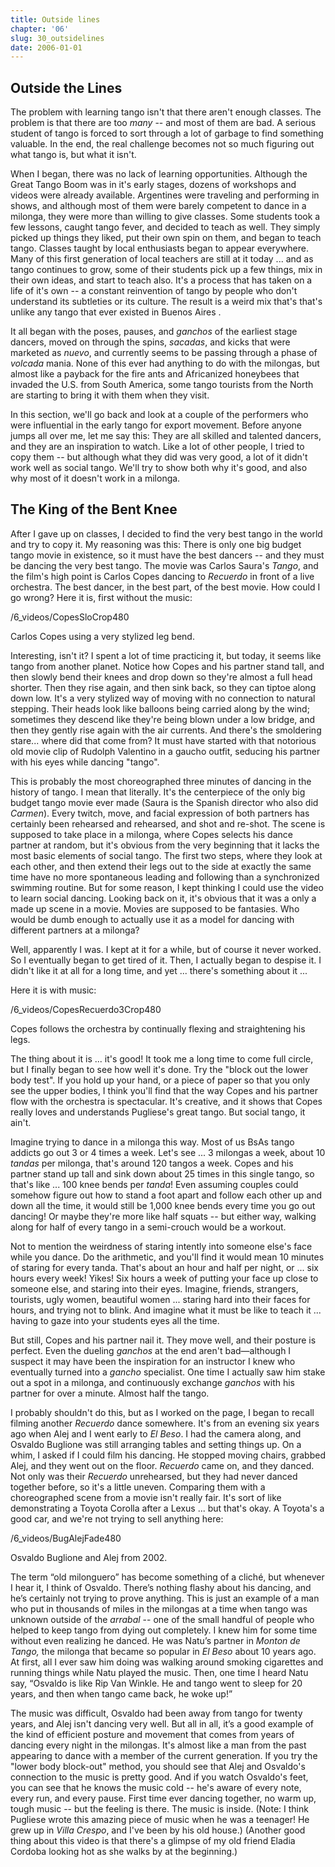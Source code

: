 ```yaml
---
title: Outside lines
chapter: '06'
slug: 30_outsidelines
date: 2006-01-01
---
```


## Outside the Lines

The problem with learning tango isn't that there aren't enough classes. The problem is that there are too _many_ -- and most of them are bad. A serious student of tango is forced to sort through a lot of garbage to find something valuable. In the end, the real challenge becomes not so much figuring out what tango is, but what it isn't.

When I began, there was no lack of learning opportunities. Although the Great Tango Boom was in it's early stages, dozens of workshops and videos were already available. Argentines were traveling and performing in shows, and although most of them were barely competent to dance in a milonga, they were more than willing to give classes. Some students took a few lessons, caught tango fever, and decided to teach as well. They simply picked up things they liked, put their own spin on them, and began to teach tango. Classes taught by local enthusiasts began to appear everywhere. Many of this first generation of local teachers are still at it today ... and as tango continues to grow, some of their students pick up a few things, mix in their own ideas, and start to teach also. It's a process that has taken on a life of it's own -- a constant reinvention of tango by people who don't understand its subtleties or its culture. The result is a weird mix that's that's unlike any tango that ever existed in Buenos Aires .

It all began with the poses, pauses, and _ganchos_ of the earliest stage dancers, moved on through the spins, _sacadas_, and kicks that were marketed as _nuevo_, and currently seems to be passing through a phase of _volcada_ mania. None of this ever had anything to do with the milongas, but almost like a payback for the fire ants and Africanized honeybees that invaded the U.S. from South America, some tango tourists from the North are starting to bring it with them when they visit.

In this section, we'll go back and look at a couple of the performers who were influential in the early tango for export movement. Before anyone jumps all over me, let me say this: They are all skilled and talented dancers, and they are an inspiration to watch. Like a lot of other people, I tried to copy them -- but although what they did was very good, a lot of it didn't work well as social tango. We'll try to show both why it's good, and also why most of it doesn't work in a milonga.

## The King of the Bent Knee

After I gave up on classes, I decided to find the very best tango in the world and try to copy it. My reasoning was this: There is only one big budget tango movie in existence, so it must have the best dancers -- and they must be dancing the very best tango. The movie was Carlos Saura's _Tango_, and the film's high point is Carlos Copes dancing to _Recuerdo_ in front of a live orchestra. The best dancer, in the best part, of the best movie. How could I go wrong? Here it is, first without the music:

/6_videos/CopesSloCrop480

Carlos Copes using a very stylized leg bend.

Interesting, isn't it?  I spent a lot of time practicing it, but today, it seems like tango from another planet. Notice how Copes and his partner stand tall, and then slowly bend their knees and drop down so they're almost a full head shorter. Then they rise again, and then sink back, so they can tiptoe along down low. It's a very stylized way of moving with no connection to natural stepping. Their heads look like balloons being carried along by the wind; sometimes they descend like they're being blown under a low bridge, and then they gently rise again with the air currents. And there's the smoldering stare... where did that come from?  It must have started with that notorious old movie clip of Rudolph Valentino in a gaucho outfit, seducing his partner with his eyes while dancing "tango".

This is probably the most choreographed three minutes of dancing in the history of tango. I mean that literally. It's the centerpiece of the only big budget tango movie ever made (Saura is the Spanish director who also did _Carmen_). Every twitch, move, and facial expression of both partners has certainly been rehearsed and rehearsed, and shot and re-shot. The scene is supposed to take place in a milonga, where Copes selects his dance partner at random, but it's obvious from the very beginning that it lacks the most basic elements of social tango. The first two steps, where they look at each other, and then extend their legs out to the side at exactly the same time have no more spontaneous leading and following than a synchronized swimming routine. But for some reason, I kept thinking I could use the video to learn social dancing. Looking back on it, it's obvious that it was a only a made up scene in a movie. Movies are supposed to be fantasies. Who would be dumb enough to actually use it as a model for dancing with different partners at a milonga?

Well, apparently I was. I kept at it for a while, but of course it never worked. So I eventually began to get tired of it. Then, I actually began to despise it. I didn't like it at all for a long time, and yet ... there's something about it ...

Here it is with music:

/6_videos/CopesRecuerdo3Crop480

Copes follows the orchestra by continually flexing and straightening his legs.

The thing about it is ... it's good! It took me a long time to come full circle, but I finally began to see how well it's done. Try the "block out the lower body test". If you hold up your hand, or a piece of paper so that you only see the upper bodies, I think you'll find that the way Copes and his partner flow with the orchestra is spectacular. It's creative, and it shows that Copes really loves and understands Pugliese's great tango. But social tango, it ain't.

Imagine trying to dance in a milonga this way. Most of us BsAs tango addicts go out 3 or 4 times a week. Let's see ... 3 milongas a week, about 10 _tandas_ per milonga, that's around 120 tangos a week. Copes and his partner stand up tall and sink down about 25 times in this single tango, so that's like ... 100 knee bends per _tanda_! Even assuming couples could somehow figure out how to stand a foot apart and follow each other up and down all the time, it would still be 1,000 knee bends every time you go out dancing! Or maybe they're more like half squats -- but either way, walking along for half of every tango in a semi-crouch would be a workout.

Not to mention the weirdness of staring intently into someone else's face while you dance. Do the arithmetic, and you'll find it would mean 10 minutes of staring for every tanda. That's about an hour and half per night, or ... six hours every week! Yikes! Six hours a week of putting your face up close to someone else, and staring into their eyes. Imagine, friends, strangers, tourists, ugly women, beautiful women ... staring hard into their faces for hours, and trying not to blink. And imagine what it must be like to teach it ... having to gaze into your students eyes all the time.

But still, Copes and his partner nail it. They move well, and their posture is perfect. Even the dueling _ganchos_ at the end aren't bad—although I suspect it may have been the inspiration for an instructor I knew who eventually turned into a _gancho_ specialist. One time I actually saw him stake out a spot in a milonga, and continuously exchange _ganchos_ with his partner for over a minute. Almost half the tango.

I probably shouldn't do this, but as I worked on the page, I began to recall filming another _Recuerdo_ dance somewhere. It's from an evening six years ago when Alej and I went early to _El Beso_. I had the camera along, and Osvaldo Buglione was still arranging tables and setting things up. On a whim, I asked if I could film his dancing. He stopped moving chairs, grabbed Alej, and they went out on the floor. _Recuerdo_ came on, and they danced. Not only was their _Recuerdo_ unrehearsed, but they had never danced together before, so it's a little uneven. Comparing them with a choreographed scene from a movie isn't really fair. It's sort of like demonstrating a Toyota Corolla after a Lexus ... but that's okay. A Toyota's a good car, and we're not trying to sell anything here:

/6_videos/BugAlejFade480

Osvaldo Buglione and Alej from 2002.

The term “old milonguero” has become something of a cliché, but whenever I hear it, I think of Osvaldo. There’s nothing flashy about his dancing, and he’s certainly not trying to prove anything. This is just an example of a man who put in thousands of miles in the milongas at a time when tango was unknown outside of the _arrabal_ -- one of the small handful of people who helped to keep tango from dying out completely. I knew him for some time without even realizing he danced. He was Natu’s partner in _Monton de Tango,_ the milonga that became so popular in _El Beso_ about 10 years ago. At first, all I ever saw him doing was walking around smoking cigarettes and running things while Natu played the music. Then, one time I heard Natu say, “Osvaldo is like Rip Van Winkle. He and tango went to sleep for 20 years, and then when tango came back, he woke up!”

The music was difficult, Osvaldo had been away from tango for twenty years, and Alej isn't dancing very well. But all in all, it’s a good example of the kind of efficient posture and movement that comes from years of dancing every night in the milongas. It's almost like a man from the past appearing to dance with a member of the current generation. If you try the "lower body block-out" method, you should see that Alej and Osvaldo's connection to the music is pretty good. And if you watch Osvaldo's feet, you can see that he knows the music cold -- he's aware of every note, every run, and every pause. First time ever dancing together, no warm up, tough music -- but the feeling is there. The music is inside. (Note: I think Pugliese wrote this amazing piece of music when he was a teenager! He grew up in _Villa Crespo_, and I've been by his old house.) (Another good thing about this video is that there's a glimpse of my old friend Eladia Cordoba looking hot as she walks by at the beginning.)
